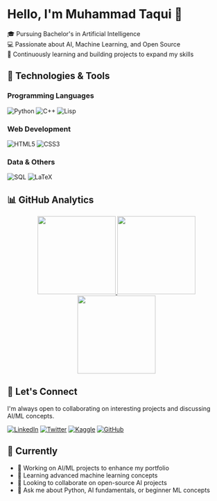 # Hello, I'm Muhammad Taqui 👋

🎓 Pursuing Bachelor's in Artificial Intelligence  
💻 Passionate about AI, Machine Learning, and Open Source  
🌱 Continuously learning and building projects to expand my skills

## 🔧 Technologies & Tools

### Programming Languages
![Python](https://img.shields.io/badge/Python-3776AB?style=for-the-badge&logo=python&logoColor=white)
![C++](https://img.shields.io/badge/C++-00599C?style=for-the-badge&logo=c%2B%2B&logoColor=white)
![Lisp](https://img.shields.io/badge/Common_Lisp-87AED7?style=for-the-badge&logo=common-lisp&logoColor=white)

### Web Development
![HTML5](https://img.shields.io/badge/HTML5-E34F26?style=for-the-badge&logo=html5&logoColor=white)
![CSS3](https://img.shields.io/badge/CSS3-1572B6?style=for-the-badge&logo=css3&logoColor=white)

### Data & Others
![SQL](https://img.shields.io/badge/SQL-4479A1?style=for-the-badge&logo=postgresql&logoColor=white)
![LaTeX](https://img.shields.io/badge/LaTeX-008080?style=for-the-badge&logo=latex&logoColor=white)

## 📊 GitHub Analytics

<div align="center">
  <a href="https://github.com/itaqiz">
    <img height="180em" src="https://github-readme-stats.vercel.app/api?username=itaqiz&show_icons=true&theme=radical&include_all_commits=true&count_private=true"/>
    <img height="180em" src="https://github-readme-stats.vercel.app/api/top-langs/?username=itaqiz&layout=compact&langs_count=8&theme=radical"/>
  </a>
</div>

<div align="center">
  <a href="https://github.com/itaqiz">
    <img height="180em" src="https://github-readme-streak-stats.herokuapp.com/?user=itaqiz&theme=radical"/>
  </a>
</div>

## 🤝 Let's Connect

I'm always open to collaborating on interesting projects and discussing AI/ML concepts.

[![LinkedIn](https://img.shields.io/badge/LinkedIn-0077B5?style=for-the-badge&logo=linkedin&logoColor=white)](https://www.linkedin.com/in/itaqiz/)
[![Twitter](https://img.shields.io/badge/Twitter-1DA1F2?style=for-the-badge&logo=twitter&logoColor=white)](https://twitter.com/iTaqiZ)
[![Kaggle](https://img.shields.io/badge/Kaggle-20BEFF?style=for-the-badge&logo=kaggle&logoColor=white)](https://www.kaggle.com/itaqiz)
[![GitHub](https://img.shields.io/badge/GitHub-100000?style=for-the-badge&logo=github&logoColor=white)](https://www.github.com/itaqiz)

## 🚀 Currently

- 🔭 Working on AI/ML projects to enhance my portfolio
- 🌱 Learning advanced machine learning concepts
- 👯 Looking to collaborate on open-source AI projects
- 💬 Ask me about Python, AI fundamentals, or beginner ML concepts
